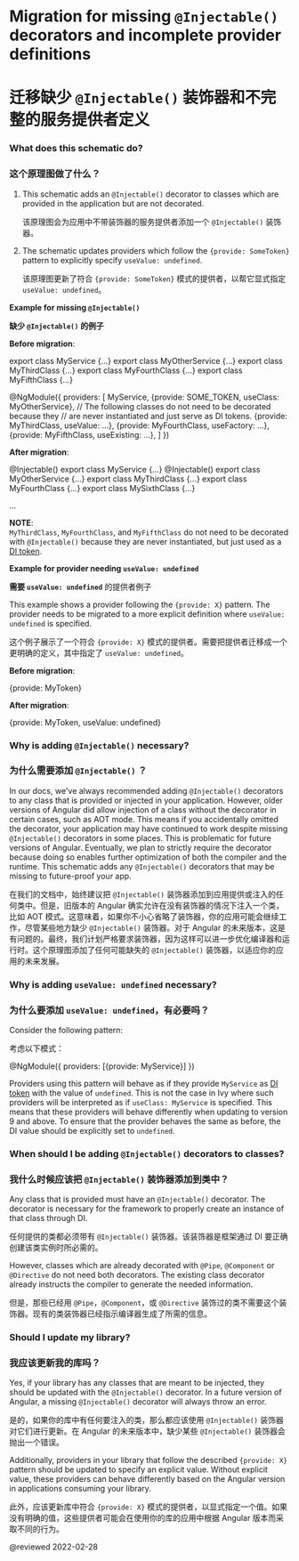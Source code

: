 # Migration for missing `@Injectable()` decorators and incomplete provider definitions

# 迁移缺少 `@Injectable()` 装饰器和不完整的服务提供者定义

### What does this schematic do?

### 这个原理图做了什么？

1. This schematic adds an `@Injectable()` decorator to classes which are provided in the application but are not decorated.

   该原理图会为应用中不带装饰器的服务提供者添加一个 `@Injectable()` 装饰器。

1. The schematic updates providers which follow the `{provide: SomeToken}` pattern to explicitly specify `useValue: undefined`.

   该原理图更新了符合 `{provide: SomeToken}` 模式的提供者，以帮它显式指定 `useValue: undefined`。

**Example for missing `@Injectable()`**

**缺少 `@Injectable()` 的例子**

**Before migration**:

<code-example format="typescript" language="typescript">

export class MyService {&hellip;}
export class MyOtherService {&hellip;}
export class MyThirdClass {&hellip;}
export class MyFourthClass {&hellip;}
export class MyFifthClass {&hellip;}

&commat;NgModule({
  providers: [
    MyService,
    {provide: SOME_TOKEN, useClass: MyOtherService},
    // The following classes do not need to be decorated because they
    // are never instantiated and just serve as DI tokens.
    {provide: MyThirdClass, useValue: &hellip;},
    {provide: MyFourthClass, useFactory: &hellip;},
    {provide: MyFifthClass, useExisting: &hellip;},
  ]
})

</code-example>

**After migration**:

<code-example format="typescript" language="typescript">

&commat;Injectable()
export class MyService {&hellip;}
&commat;Injectable()
export class MyOtherService {&hellip;}
export class MyThirdClass {&hellip;}
export class MyFourthClass {&hellip;}
export class MySixthClass {&hellip;}

&hellip;

</code-example>

<div class="alert is-helpful">

**NOTE**: <br />
`MyThirdClass`, `MyFourthClass`, and `MyFifthClass` do not need to be decorated with `@Injectable()` because they are never instantiated, but just used as a [DI token][AioGuideGlossaryDiToken].

</div>

**Example for provider needing `useValue: undefined`**

**需要 `useValue: undefined`** 的提供者例子

This example shows a provider following the `{provide: X}` pattern.
The provider needs to be migrated to a more explicit definition where `useValue: undefined` is specified.

这个例子展示了一个符合 `{provide: X}` 模式的提供者。需要把提供者迁移成一个更明确的定义，其中指定了 `useValue: undefined`。

**Before migration**:

<code-example format="typescript" language="typescript">

{provide: MyToken}

</code-example>

**After migration**:

<code-example format="typescript" language="typescript">

{provide: MyToken, useValue: undefined}

</code-example>

### Why is adding `@Injectable()` necessary?

### 为什么需要添加 `@Injectable()` ？

In our docs, we've always recommended adding `@Injectable()` decorators to any class that is provided or injected in your application.
However, older versions of Angular did allow injection of a class without the decorator in certain cases, such as AOT mode.
This means if you accidentally omitted the decorator, your application may have continued to work despite missing `@Injectable()` decorators in some places.
This is problematic for future versions of Angular.
Eventually, we plan to strictly require the decorator because doing so enables further optimization of both the compiler and the runtime.
This schematic adds any `@Injectable()` decorators that may be missing to future-proof your app.

在我们的文档中，始终建议把 `@Injectable()` 装饰器添加到应用提供或注入的任何类中。但是，旧版本的 Angular 确实允许在没有装饰器的情况下注入一个类，比如 AOT 模式。这意味着，如果你不小心省略了装饰器，你的应用可能会继续工作，尽管某些地方缺少 `@Injectable()` 装饰器。对于 Angular 的未来版本，这是有问题的。最终，我们计划严格要求装饰器，因为这样可以进一步优化编译器和运行时。这个原理图添加了任何可能缺失的 `@Injectable()` 装饰器，以适应你的应用的未来发展。

### Why is adding `useValue: undefined` necessary?

### 为什么要添加 `useValue: undefined`，有必要吗？

Consider the following pattern:

考虑以下模式：

<code-example format="typescript" language="typescript">

&commat;NgModule({
  providers: [{provide: MyService}]
})

</code-example>

Providers using this pattern will behave as if they provide `MyService` as [DI token][AioGuideGlossaryDiToken]
with the value of `undefined`.
This is not the case in Ivy where such providers will be interpreted as if `useClass: MyService` is specified.
This means that these providers will behave differently when updating to version 9 and above.
To ensure that the provider behaves the same as before, the DI value should be explicitly set to `undefined`.

### When should I be adding `@Injectable()` decorators to classes?

### 我什么时候应该把 `@Injectable()` 装饰器添加到类中？

Any class that is provided must have an `@Injectable()` decorator.
The decorator is necessary for the framework to properly create an instance of that class through DI.

任何提供的类都必须带有 `@Injectable()` 装饰器。该装饰器是框架通过 DI 要正确创建该类实例时所必需的。

However, classes which are already decorated with `@Pipe`, `@Component` or `@Directive` do not need both decorators.
The existing class decorator already instructs the compiler to generate the
needed information.

但是，那些已经用 `@Pipe`，`@Component`，或 `@Directive` 装饰过的类不需要这个装饰器。现有的类装饰器已经指示编译器生成了所需的信息。

### Should I update my library?

### 我应该更新我的库吗？

Yes, if your library has any classes that are meant to be injected, they should be updated with the `@Injectable()` decorator.
In a future version of Angular, a missing `@Injectable()` decorator will always throw an error.

是的，如果你的库中有任何要注入的类，那么都应该使用 `@Injectable()` 装饰器对它们进行更新。在 Angular 的未来版本中，缺少某些 `@Injectable()` 装饰器会抛出一个错误。

Additionally, providers in your library that follow the described `{provide: X}` pattern should be updated to specify an explicit value.
Without explicit value, these providers can behave differently based on the Angular version in applications consuming your library.

此外，应该更新库中符合 `{provide: X}` 模式的提供者，以显式指定一个值。如果没有明确的值，这些提供者可能会在使用你的库的应用中根据 Angular 版本而采取不同的行为。

<!-- links -->

[AioGuideGlossaryDiToken]: guide/glossary#di-token "DI token - Glossary | Angular"

<!-- external links -->

<!-- end links -->

@reviewed 2022-02-28
